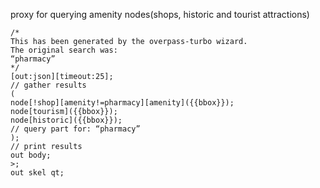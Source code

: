 proxy for querying amenity nodes(shops, historic and tourist attractions)

```
/*
This has been generated by the overpass-turbo wizard.
The original search was:
“pharmacy”
*/
[out:json][timeout:25];
// gather results
(
node[!shop][amenity!=pharmacy][amenity]({{bbox}});
node[tourism]({{bbox}});
node[historic]({{bbox}});
// query part for: “pharmacy”
);
// print results
out body;
>;
out skel qt;
```